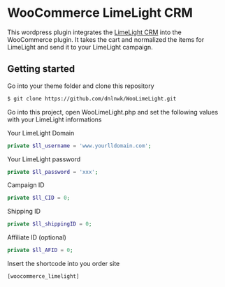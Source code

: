 # WooCommerce LimeLight CRM
This wordpress plugin integrates the <a href="https://limelightcrm.com/" target="_blank">LimeLight CRM</a> into the WooCommerce plugin. It takes the cart and normalized the items for LimeLight and send it to your LimeLight campaign.

## Getting started
Go into your theme folder and clone this repository

``` sh
$ git clone https://github.com/dnlnwk/WooLimeLight.git
```

Go into this project, open WooLimeLight.php and set the following values with your LimeLight informations

Your LimeLight Domain
``` php
private $ll_username = 'www.yourlldomain.com';
```

 Your LimeLight password
``` php
private $ll_password = 'xxx';
```

Campaign ID
``` php
private $ll_CID = 0;
```

Shipping ID
``` php
private $ll_shippingID = 0;
```

Affiliate ID (optional)
``` php
private $ll_AFID = 0;
```

Insert the shortcode into you order site
``` html
[woocommerce_limelight]
```
